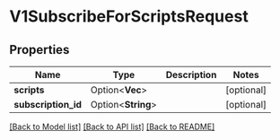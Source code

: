 # V1SubscribeForScriptsRequest

## Properties

| Name                | Type                    | Description | Notes      |
| ------------------- | ----------------------- | ----------- | ---------- |
| **scripts**         | Option<**Vec<String>**> |             | [optional] |
| **subscription_id** | Option<**String**>      |             | [optional] |

[[Back to Model list]](../README.md#documentation-for-models) [[Back to API list]](../README.md#documentation-for-api-endpoints) [[Back to README]](../README.md)
